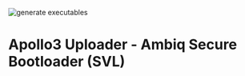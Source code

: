 ![generate executables](https://github.com/sparkfun/Apollo3_Uploader_ASB/workflows/generate%20executables/badge.svg)

# Apollo3 Uploader - Ambiq Secure Bootloader (SVL)
